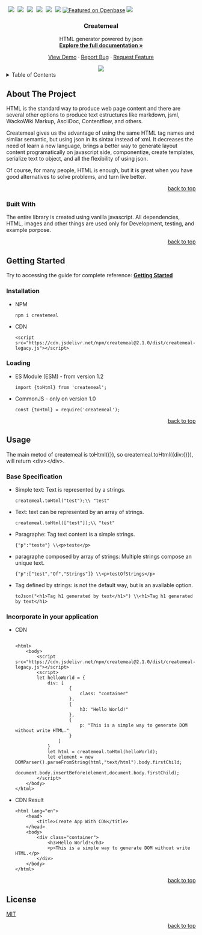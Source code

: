 <!DOCTYPE html>
<html>

  <body>
    <div id="top"></div><a style="margin-left:5px;" class="badge badge-contributors" href="https://github.com/createmeal/createmeal/graphs/contributors"><img src="https://img.shields.io/badge/CONTRIBUTORS-3-brightgreen"></a><span> </span><a style="margin-left:5px;" class="badge badge-issues" href="https://github.com/createmeal/createmeal/issues"><img src="https://img.shields.io/badge/ISSUES-6-yellow"></a><span> </span><a style="margin-left:5px;" class="badge" href="https://github.com/createmeal/createmeal/blob/master/LICENSE"><img src="https://img.shields.io/badge/LICENSE-MIT-blue"></a><span> </span><a style="margin-left:5px;" href="https://www.jsdelivr.com/package/npm/createmeal"><img src="https://data.jsdelivr.com/v1/package/npm/createmeal/badge"></a><span> </span><a style="margin-left:5px;" class="badge" href="https://www.npmjs.com/package/createmeal"><img src="https://img.shields.io/badge/NPM-2.0.0-red"></a><span> </span><a style="margin-left:5px;" class="badge" href="#usage"><img src="https://img.shields.io/badge/REPO STATUS-ACTIVE-green"></a><span> </span><a href="https://openbase.com/js/createmeal?utm_source=embedded&amp;utm_medium=badge&amp;utm_campaign=rate-badge"><img src="https://badges.openbase.com/js/featured/createmeal.svg?token=qN8WsbWRkOBtfXJ9tNG0KnUwxkjPAjs6HUSniqdmrCU=" alt="Featured on Openbase"></a><span> </span><a href="https://codecov.io/gh/createmeal/createmeal"><img src="https://codecov.io/gh/createmeal/createmeal/branch/master/graph/badge.svg?token=RG5SQ286T0"></a>
    <div align="center">
      <h3>Createmeal</h3>
      <p align="center"><span>HTML generator powered by json</span><br><a href="https://createmeal.org"><strong>Explore the full documentation »</strong></a></p>
      <p><a href="#"><span>View Demo</span></a><span> · </span><a href="https://github.com/createmeal/createmeal/issues"><span>Report Bug</span></a><span> · </span><a href="https://github.com/createmeal/createmeal/issues"><span>Request Feature</span></a></p>
    </div>
    <div align="center"><a href="https://createmeal.org"><img src="https://user-images.githubusercontent.com/13664081/157149662-9b549fd3-659f-46c1-8341-368ba9668a08.gif"></a></div>
    <details>
      <summary>Table of Contents</summary>
      <ol>
        <li><a href="#about-the-project"><span>About The Project</span></a>
          <ul>
            <li><a href="#built-with"><span>Built With</span></a></li>
          </ul>
        </li>
        <li><a href="#getting-started"><span>Getting Started</span></a>
          <ul>
            <li><a href="#installation"><span>Installation</span></a></li>
            <li><a href="#loading"><span>Loading</span></a></li>
          </ul>
        </li>
        <li><a href="#usage"><span>Usage</span></a>
          <ul>
            <li><a href="#base-specification"><span>Base Specification</span></a></li>
          </ul>
        </li>
        <li><a href="#license"><span>License</span></a></li>
      </ol>
    </details>
    <section>
      <h2>About The Project</h2>
      <p>HTML is the standard way to produce web page content and there are several other options to produce text estructures like markdown, jsml, WackoWiki Markup, AsciiDoc, Contentflow, and others.</p>
      <p>Createmeal gives us the advantage of using the same HTML tag names and similar semantic, but using json in its sintax instead of xml. It decreases the need of learn a new language, brings a better way to generate layout content programatically on javascript side, componentize, create templates, serialize text to object, and all the flexibility of using json.</p>
      <p>Of course, for many people, HTML is enough, but it is great when you have good alternatives to solve problems, and turn live better.</p>
    </section>
    <p align="right"><a href="#top"><span>back to top</span></a></p>
    <section>
      <h3>Built With</h3>
      <p>The entire library is created using vanilla javascript. All dependencies, HTML, images and other things are used only for Development, testing, and example porpose.</p>
    </section>
    <p align="right"><a href="#top"><span>back to top</span></a></p>
    <section>
      <h2>Getting Started</h2>
      <p><span>Try to accessing the guide for complete reference: </span><a href="https://createmeal.org"><strong>Getting Started</strong></a></p>
      <h3>Installation</h3>
      <ul>
        <li><span>NPM</span><pre><code>npm i createmeal</code></pre>
        </li>
        <li><span>CDN</span><pre><code>&lt;script src="https://cdn.jsdelivr.net/npm/createmeal@2.1.0/dist/createmeal-legacy.js"&gt;&lt;/script&gt;</code></pre>
        </li>
      </ul>
      <h3>Loading</h3>
      <ul>
        <li><span>ES Module (ESM) - from version 1.2</span><pre><code>import {toHtml} from 'createmeal';</code></pre>
        </li>
        <li><span>CommonJS - only on version 1.0</span><pre><code>const {toHtml} = require('createmeal');</code></pre>
        </li>
      </ul>
    </section>
    <p align="right"><a href="#top"><span>back to top</span></a></p>
    <section>
      <h2>Usage</h2>
      <p><span>
                                        The main metod of createmeal is toHtml({}), so createmeal.toHtml({div:{}}),
                                        will return &lt;div&gt;&lt;/div&gt;.
                                    </span></p>
      <h3>Base Specification</h3>
      <ul>
        <li><span>Simple text: Text is represented by a strings.</span><pre><code>createmeal.toHtml("test");\\ "test"</code></pre>
        </li>
        <li><span>Text: text can be represented by an array of strings. </span><pre><code>createmeal.toHtml(["test"]);\\ "test"</code></pre>
        </li>
        <li><span>Paragraphe: Tag text content is a simple strings. </span><pre><code>{"p":"teste"} \\&lt;p&gt;teste&lt;/p&gt;</code></pre>
        </li>
        <li><span>paragraphe composed by array of strings: Multiple strings compose an unique text. </span><pre><code>{"p":["test","Of","Strings"]} \\&lt;p&gt;testOfStrings&lt;/p&gt;</code></pre>
        </li>
        <li><span>Tag defined by strings: is not the default way, but is an available option.</span><pre><code>toJson("&lt;h1&gt;Tag h1 generated by text&lt;/h1&gt;") \\&lt;h1&gt;Tag h1 generated by text&lt;/h1&gt;</code></pre>
        </li>
      </ul>
      <h3>Incorporate in your application</h3>
      <ul>
        <li><span>CDN</span><pre><code>
&lt;html&gt;
    &lt;body&gt;
        &lt;script src="https://cdn.jsdelivr.net/npm/createmeal@2.1.0/dist/createmeal-legacy.js"&gt;&lt;/script&gt;
        &lt;script&gt;
        let helloWorld = {
            div: [
                    {
                        class: "container"
                    },
                    {
                        h3: "Hello World!"
                    },
                    {
                        p: "This is a simple way to generate DOM without write HTML."
                    }
                ]
            }
            let html = createmeal.toHtml(helloWorld);
            let element = new DOMParser().parseFromString(html,"text/html").body.firstChild;
            document.body.insertBefore(element,document.body.firstChild);
        &lt;/script&gt;
    &lt;/body&gt;
&lt;/html&gt;                    
</code></pre>
        </li>
        <li><span>CDN Result</span><pre><code>&lt;html lang="en"&gt;
    &lt;head&gt;
        &lt;title&gt;Create App With CDN&lt;/title&gt;
    &lt;/head&gt;
    &lt;body&gt;
        &lt;div class="container"&gt;
            &lt;h3&gt;Hello World!&lt;/h3&gt;
            &lt;p&gt;This is a simple way to generate DOM without write HTML.&lt;/p&gt;
        &lt;/div&gt;
    &lt;/body&gt;
&lt;/html&gt;
</code></pre>
        </li>
      </ul>
    </section>
    <p align="right"><a href="#top"><span>back to top</span></a></p>
    <section>
      <h2>License</h2><a href="https://github.com/createmeal/createmeal/blob/master/LICENSE"><span>MIT</span></a>
    </section>
    <p align="right"><a href="#top"><span>back to top</span></a></p>
  </body>

</html>